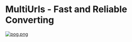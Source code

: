 # MultiUrls - Fast and Reliable Converting

[![pog.png](https://s7.gifyu.com/images/pog.png)](https://gifyu.com/image/SMr6O)


